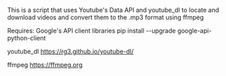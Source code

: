 This is a script that uses Youtube's Data API and youtube_dl to 
locate and download videos and convert them to the .mp3 format using ffmpeg

Requires: 
Google's API client libraries
	pip install --upgrade google-api-python-client
	

youtube_dl 
	https://rg3.github.io/youtube-dl/

ffmpeg
	https://ffmpeg.org



